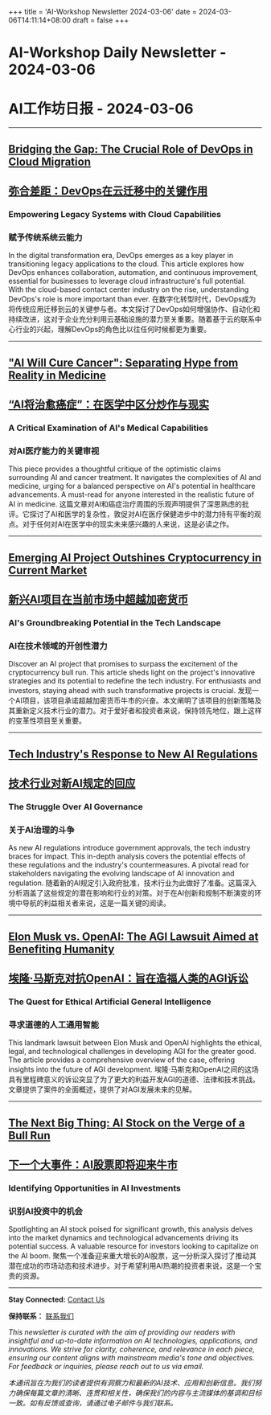 +++
title = 'AI-Workshop Newsletter 2024-03-06'
date = 2024-03-06T14:11:14+08:00
draft = false
+++
# AI-Workshop Daily Newsletter - 2024-03-06

# AI工作坊日报 - 2024-03-06

---

## [Bridging the Gap: The Crucial Role of DevOps in Cloud Migration](https://socialnomics.net/2024/03/03/the-role-of-devops-in-migrating-legacy-applications-to-cloud-infrastructure/)
## [弥合差距：DevOps在云迁移中的关键作用](https://socialnomics.net/2024/03/03/the-role-of-devops-in-migrating-legacy-applications-to-cloud-infrastructure/)
### **Empowering Legacy Systems with Cloud Capabilities**
### **赋予传统系统云能力**
In the digital transformation era, DevOps emerges as a key player in transitioning legacy applications to the cloud. This article explores how DevOps enhances collaboration, automation, and continuous improvement, essential for businesses to leverage cloud infrastructure's full potential. With the cloud-based contact center industry on the rise, understanding DevOps's role is more important than ever.
在数字化转型时代，DevOps成为将传统应用迁移到云的关键参与者。本文探讨了DevOps如何增强协作、自动化和持续改进，这对于企业充分利用云基础设施的潜力至关重要。随着基于云的联系中心行业的兴起，理解DevOps的角色比以往任何时候都更为重要。

---

## ["AI Will Cure Cancer": Separating Hype from Reality in Medicine](https://rachel.fast.ai/posts/2024-02-20-ai-medicine/)
## [“AI将治愈癌症”：在医学中区分炒作与现实](https://rachel.fast.ai/posts/2024-02-20-ai-medicine/)
### **A Critical Examination of AI's Medical Capabilities**
### **对AI医疗能力的关键审视**
This piece provides a thoughtful critique of the optimistic claims surrounding AI and cancer treatment. It navigates the complexities of AI and medicine, urging for a balanced perspective on AI's potential in healthcare advancements. A must-read for anyone interested in the realistic future of AI in medicine.
这篇文章对AI和癌症治疗周围的乐观声明提供了深思熟虑的批评。它探讨了AI和医学的复杂性，敦促对AI在医疗保健进步中的潜力持有平衡的观点。对于任何对AI在医学中的现实未来感兴趣的人来说，这是必读之作。

---

## [Emerging AI Project Outshines Cryptocurrency in Current Market](https://biztoc.com/x/eea14d78b5ae17fb)
## [新兴AI项目在当前市场中超越加密货币](https://biztoc.com/x/eea14d78b5ae17fb)
### **AI's Groundbreaking Potential in the Tech Landscape**
### **AI在技术领域的开创性潜力**
Discover an AI project that promises to surpass the excitement of the cryptocurrency bull run. This article sheds light on the project's innovative strategies and its potential to redefine the tech industry. For enthusiasts and investors, staying ahead with such transformative projects is crucial.
发现一个AI项目，该项目承诺超越加密货币牛市的兴奋。本文阐明了该项目的创新策略及其重新定义技术行业的潜力。对于爱好者和投资者来说，保持领先地位，跟上这样的变革性项目至关重要。

---

## [Tech Industry's Response to New AI Regulations](https://www.thehindubusinessline.com/info-tech/tech-industry-to-push-back-against-the-new-ai-rule-requiring-govt-approvals/article67910551.ece)
## [技术行业对新AI规定的回应](https://www.thehindubusinessline.com/info-tech/tech-industry-to-push-back-against-the-new-ai-rule-requiring-govt-approvals/article67910551.ece)
### **The Struggle Over AI Governance**
### **关于AI治理的斗争**
As new AI regulations introduce government approvals, the tech industry braces for impact. This in-depth analysis covers the potential effects of these regulations and the industry's countermeasures. A pivotal read for stakeholders navigating the evolving landscape of AI innovation and regulation.
随着新的AI规定引入政府批准，技术行业为此做好了准备。这篇深入分析涵盖了这些规定的潜在影响和行业的对策。对于在AI创新和规制不断演变的环境中导航的利益相关者来说，这是一篇关键的阅读。

---

## [Elon Musk vs. OpenAI: The AGI Lawsuit Aimed at Benefiting Humanity](https://patentlyo.com/patent/2024/03/artificial-intelligence-benefits.html)
## [埃隆·马斯克对抗OpenAI：旨在造福人类的AGI诉讼](https://patentlyo.com/patent/2024/03/artificial-intelligence-benefits.html)
### **The Quest for Ethical Artificial General Intelligence**
### **寻求道德的人工通用智能**
This landmark lawsuit between Elon Musk and OpenAI highlights the ethical, legal, and technological challenges in developing AGI for the greater good. The article provides a comprehensive overview of the case, offering insights into the future of AGI development.
埃隆·马斯克和OpenAI之间的这场具有里程碑意义的诉讼突显了为了更大的利益开发AGI的道德、法律和技术挑战。文章提供了案件的全面概述，提供了对AGI发展未来的见解。

---

## [The Next Big Thing: AI Stock on the Verge of a Bull Run](https://biztoc.com/x/e35f5fec02de2095)
## [下一个大事件：AI股票即将迎来牛市](https://biztoc.com/x/e35f5fec02de2095)
### **Identifying Opportunities in AI Investments**
### **识别AI投资中的机会**
Spotlighting an AI stock poised for significant growth, this analysis delves into the market dynamics and technological advancements driving its potential success. A valuable resource for investors looking to capitalize on the AI boom.
聚焦一个准备迎来重大增长的AI股票，这一分析深入探讨了推动其潜在成功的市场动态和技术进步。对于希望利用AI热潮的投资者来说，这是一个宝贵的资源。

---

**Stay Connected:** [Contact Us](mailto:ai-workshop-newsletter@devctr.xyz)

**保持联系：** [联系我们](mailto:ai-workshop-newsletter@devctr.xyz)

*This newsletter is curated with the aim of providing our readers with insightful and up-to-date information on AI technologies, applications, and innovations. We strive for clarity, coherence, and relevance in each piece, ensuring our content aligns with mainstream media's tone and objectives. For feedback or inquiries, please reach out to us via email.*

*本通讯旨在为我们的读者提供有洞察力和最新的AI技术、应用和创新信息。我们努力确保每篇文章的清晰、连贯和相关性，确保我们的内容与主流媒体的基调和目标一致。如有反馈或查询，请通过电子邮件与我们联系。*